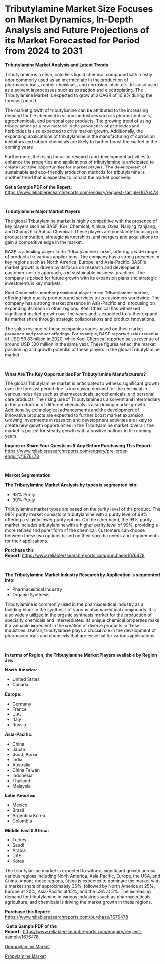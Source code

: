 <p><h1>Tributylamine Market Size Focuses on Market Dynamics, In-Depth Analysis and Future Projections of its Market Forecasted for Period from 2024 to 2031</h1></p><p><strong>Tributylamine Market Analysis and Latest Trends</strong></p>
<p><p>Tributylamine is a clear, colorless liquid chemical compound with a fishy odor commonly used as an intermediate in the production of pharmaceuticals, rubber chemicals, and corrosion inhibitors. It is also used as a solvent in processes such as extraction and electroplating. The Tributylamine Market is expected to grow at a CAGR of 10.9% during the forecast period.</p><p>The market growth of tributylamine can be attributed to the increasing demand for the chemical in various industries such as pharmaceuticals, agrochemicals, and personal care products. The growing trend of using tributylamine as a raw material in the production of pesticides and herbicides is also expected to drive market growth. Additionally, the expanding applications of tributylamine in the manufacturing of corrosion inhibitors and rubber chemicals are likely to further boost the market in the coming years.</p><p>Furthermore, the rising focus on research and development activities to enhance the properties and applications of tributylamine is anticipated to create lucrative opportunities for market players. The development of sustainable and eco-friendly production methods for tributylamine is another trend that is expected to impact the market positively.</p></p>
<p><strong>Get a Sample PDF of the Report:&nbsp;</strong> <a href="https://www.reliableresearchreports.com/enquiry/request-sample/1676478">https://www.reliableresearchreports.com/enquiry/request-sample/1676478</a></p>
<p>&nbsp;</p>
<p><strong>Tributylamine Major Market Players</strong></p>
<p><p>The global Tributylamine market is highly competitive with the presence of key players such as BASF, Koei Chemical, Xinhua, Oxea, Nanjing Yanjiang, and Changzhou Aohua Chemical. These players are constantly focusing on product innovation, strategic partnerships, and mergers and acquisitions to gain a competitive edge in the market.</p><p>BASF is a leading player in the Tributylamine market, offering a wide range of products for various applications. The company has a strong presence in key regions such as North America, Europe, and Asia-Pacific. BASF's market growth is driven by its focus on research and development, customer-centric approach, and sustainable business practices. The company is poised for future growth with its expansion plans and strategic investments in key markets.</p><p>Koei Chemical is another prominent player in the Tributylamine market, offering high-quality products and services to its customers worldwide. The company has a strong market presence in Asia-Pacific and is focusing on expanding its reach in other regions. Koei Chemical has witnessed significant market growth over the years and is expected to further expand its market share through strategic collaborations and product innovations.</p><p>The sales revenue of these companies varies based on their market presence and product offerings. For example, BASF reported sales revenue of USD 59.83 billion in 2020, while Koei Chemical reported sales revenue of around USD 300 million in the same year. These figures reflect the market positioning and growth potential of these players in the global Tributylamine market.</p></p>
<p>&nbsp;</p>
<p><strong>What Are The Key Opportunities For Tributylamine Manufacturers?</strong></p>
<p><p>The global Tributylamine market is anticipated to witness significant growth over the forecast period due to increasing demand for the chemical in various industries such as pharmaceuticals, agrochemicals, and personal care products. The rising use of Tributylamine as a solvent and intermediary in the production of different chemicals is also driving market growth. Additionally, technological advancements and the development of innovative products are expected to further boost market expansion. Growing investments in research and development activities are likely to create new growth opportunities in the Tributylamine market. Overall, the market is poised for steady growth with a positive outlook in the coming years.</p></p>
<p><strong>Inquire or Share Your Questions If Any Before Purchasing This Report:</strong> <a href="https://www.reliableresearchreports.com/enquiry/pre-order-enquiry/1676478">https://www.reliableresearchreports.com/enquiry/pre-order-enquiry/1676478</a></p>
<p>&nbsp;</p>
<p><strong>Market Segmentation</strong></p>
<p><strong>The Tributylamine Market Analysis by types is segmented into:</strong></p>
<p><ul><li>98% Purity</li><li>99% Purity</li></ul></p>
<p><p>Tributylamine market types are based on the purity level of the product. The 98% purity market consists of tributylamine with a purity level of 98%, offering a slightly lower purity option. On the other hand, the 99% purity market includes tributylamine with a higher purity level of 99%, providing a more refined and purer form of the chemical. Customers can choose between these two options based on their specific needs and requirements for their applications.</p></p>
<p><strong>Purchase this Report:&nbsp;</strong><a href="https://www.reliableresearchreports.com/purchase/1676478">https://www.reliableresearchreports.com/purchase/1676478</a></p>
<p>&nbsp;</p>
<p><strong>The Tributylamine Market Industry Research by Application is segmented into:</strong></p>
<p><ul><li>Pharmaceutical Industry</li><li>Organic Synthesis</li></ul></p>
<p><p>Tributylamine is commonly used in the pharmaceutical industry as a building block in the synthesis of various pharmaceutical compounds. It is also widely utilized in the organic synthesis market for the production of specialty chemicals and intermediates. Its unique chemical properties make it a valuable ingredient in the creation of diverse products in these industries. Overall, tributylamine plays a crucial role in the development of pharmaceuticals and chemicals that are essential for various applications.</p></p>
<p>&nbsp;</p>
<p><strong>In terms of Region, the Tributylamine Market Players available by Region are:</strong></p>
<p>
    <p> <strong> North America: </strong>
        <ul>
            <li>United States</li>
            <li>Canada</li>
        </ul>
        </p> 
    <p> <strong> Europe: </strong>
        <ul>
            <li>Germany</li>
            <li>France</li>
            <li>U.K.</li>
            <li>Italy</li>
            <li>Russia</li>
        </ul>
        </p> 
    <p> <strong> Asia-Pacific: </strong>
        <ul>
            <li>China</li>
            <li>Japan</li>
            <li>South Korea</li>
            <li>India</li>
            <li>Australia</li>
            <li>China Taiwan</li>
            <li>Indonesia</li>
            <li>Thailand</li>
            <li>Malaysia</li>
        </ul>
        </p> 
    <p> <strong> Latin America: </strong>
        <ul>
            <li>Mexico</li>
            <li>Brazil</li>
            <li>Argentina Korea</li>
            <li>Colombia</li>
        </ul>
        </p> 
    <p> <strong> Middle East & Africa: </strong>
        <ul>
            <li>Turkey</li>
            <li>Saudi</li>
            <li>Arabia</li>
            <li>UAE</li>
            <li>Korea</li>
        </ul>
    </p>
    </p>
<p><p>The tributylamine market is expected to witness significant growth across various regions including North America, Asia-Pacific, Europe, the USA, and China. Among these regions, China is expected to dominate the market with a market share of approximately 35%, followed by North America at 25%, Europe at 20%, Asia-Pacific at 15%, and the USA at 5%. The increasing demand for tributylamine in various industries such as pharmaceuticals, agriculture, and chemicals is driving the market growth in these regions.</p></p>
<p><strong>Purchase this Report: </strong><a href="https://www.reliableresearchreports.com/purchase/1676478">https://www.reliableresearchreports.com/purchase/1676478</a></p>
<p>&nbsp;<strong>Get a Sample PDF of the Report:&nbsp;&nbsp;</strong><a href="https://www.reliableresearchreports.com/enquiry/request-sample/1676478">https://www.reliableresearchreports.com/enquiry/request-sample/1676478</a></p>
<p><strong></strong></p>
<p><p><a href="https://github.com/wusalecollins540tpqoz/Market-Research-Report-List-1/blob/main/dipropylamine-market.md">Dipropylamine Market</a></p><p><a href="https://github.com/kathiaseamanalvaradovlprc2h/Market-Research-Report-List-1/blob/main/propylamine-market.md">Propylamine Market</a></p></p>